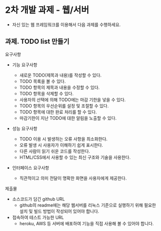 # 2차 개발 과제 - 웹/서버
- 자신 있는 웹 프레임워크를 이용해서 다음 과제를 수행하세요.

## 과제. TODO list 만들기
요구사항
- 기능 요구사항
    - 새로운 TODO(제목과 내용)를 작성할 수 있다.
    - TODO 목록을 볼 수 있다.
    - TODO 항목의 제목과 내용을 수정할 수 있다.
    - TODO 항목을 삭제할 수 있다.
    - 사용자의 선택에 의해 TODO에는 마감 기한을 넣을 수 있다.
    - TODO 항목의 우선순위를 설정 및 조절할 수 있다.
    - TODO 항목에 대한 완료 처리를 할 수 있다.
    - 마감기한이 지난 TODO에 대한 알림을 노출할 수 있다.

- 성능 요구사항
    - TODO 이용 시 발생하는 오류 사항을 최소화한다.
    - 오류 발생 시 사용자가 이해하기 쉽게 표시한다.
    - 다른 사람이 읽기 쉬운 코드를 작성한다.
    - HTML/CSS에서 사용할 수 있는 최신 구조와 기술을 사용한다.

- 인터페이스 요구사항
    - 직관적이고 의미 전달이 명확한 화면을 사용자에게 제공한다.
    
제출물
- 소스코드가 담긴 github URL
    - github의 readme에는 해당 웹서버를 리눅스 기준으로 실행하기 위해 필요한 설치
    및 빌드 방법이 작성되어 있어야 합니다.
- 접속하여 테스트 가능한 URL
    - heroku, AWS 등 서버에 배포하여 기능을 직접 사용해 볼 수 있어야 합니다.
    
    